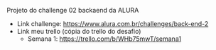 Projeto do challenge 02 backaend da ALURA

- Link challenge: https://www.alura.com.br/challenges/back-end-2
- Link meu trello (cópia do trello do desafio)
  - Semana 1: https://trello.com/b/WHb75mwT/semana1


